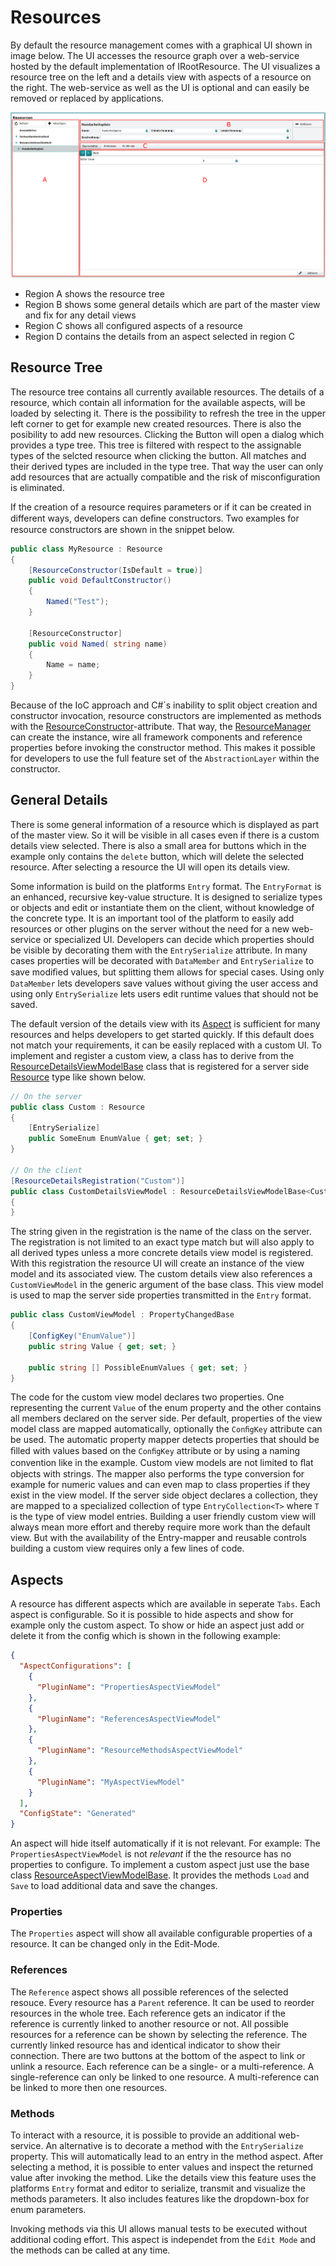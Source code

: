 ﻿---
uid: ResourceManagementUI
---
# Resources

By default the resource management comes with a graphical UI shown in image below. The UI accesses the resource graph over a web-service hosted by the default implementation of IRootResource. The UI visualizes a resource tree on the left and a details view with aspects of a resource on the right. The web-service as well as the UI is optional and can easily be removed or replaced by applications.

![Resources workspace](images/ResourcesWorkspace.png)

* Region A shows the resource tree
* Region B shows some general details which are part of the master view and fix for any detail views
* Region C shows all configured aspects of a resource
* Region D contains the details from an aspect selected in region C

## Resource Tree

The resource tree contains all currently available resources. 
The details of a resource, which contain all information for the available aspects, will be loaded by selecting it. 
There is the possibility to refresh the tree in the upper left corner to get for example new created resources. 
There is also the posibility to add new resources. 
Clicking the Button will open a dialog which provides a type tree.
This tree is filtered with respect to the assignable types of the selcted resource when clicking the button.
All matches and their derived types are included in the type tree. 
That way the user can only add resources that are actually compatible and the risk of misconfiguration is eliminated.

If the creation of a resource requires parameters or if it can be created in different ways, developers can deﬁne constructors. 
Two examples for resource constructors are shown in the snippet below.

```cs
public class MyResource : Resource
{
    [ResourceConstructor(IsDefault = true)]
    public void DefaultConstructor()
    {
        Named("Test");
    }

    [ResourceConstructor] 
    public void Named( string name)
    {
        Name = name;
    }
}
```

Because of the IoC approach and C#´s inability to split object creation and constructor invocation, resource constructors are implemented as methods with the [ResourceConstructor](xref:Moryx.AbstractionLayer.Resources.ResourceConstructorAttribute)-attribute. 
That way, the [ResourceManager](xref:Moryx.Resources.Management.Resources.ResourceManager) can create the instance, wire all framework components and reference properties before invoking the constructor method. 
This makes it possible for developers to use the full feature set of the `AbstractionLayer` within the constructor.

## General Details

There is some general information of a resource which is displayed as part of the master view.
So it will be visible in all cases even if there is a custom details view selected. 
There is also a small area for buttons which in the example only contains the `delete` button, which will delete the selected resource. 
After selecting a resource the UI will open its details view.

Some information is build on the platforms `Entry` format. 
The `EntryFormat` is an enhanced, recursive key-value structure. 
It is designed to serialize types or objects and edit or instantiate them on the client, without knowledge of the concrete type. 
It is an important tool of the platform to easily add resources or other plugins on the server without the need for a new web-service or specialized UI. 
Developers can decide which properties should be visible by decorating them with the `EntrySerialize` attribute.
In many cases properties will be decorated with `DataMember` and `EntrySerialize` to save modiﬁed values, but splitting them allows for special cases.
Using only `DataMember` lets developers save values without giving the user access and using only `EntrySerialize` lets users edit runtime values that should not be saved.

The default version of the details view with its [Aspect](ResourceManagementUI.md#Aspects) is sufficient for many resources and helps developers to get started quickly. 
If this default does not match your requirements, it can be easily replaced with a custom UI.
To implement and register a custom view, a class has to derive from the [ResourceDetailsViewModelBase](xref:Moryx.Resources.UI.Interaction.Details.ResourceDetailsViewModelBase) class that is registered for a server side [Resource](xre:Moryx.AbstractionLayer.Resources.Resource) type like shown below.

```cs
// On the server
public class Custom : Resource
{
    [EntrySerialize]
    public SomeEnum EnumValue { get; set; }
}

// On the client
[ResourceDetailsRegistration("Custom")]
public class CustomDetailsViewModel : ResourceDetailsViewModelBase<CustomViewModel>
{
}
```

The string given in the registration is the name of the class on the server. 
The registration is not limited to an exact type match but will also apply to all derived types unless a more concrete details view model is registered. 
With this registration the resource UI will create an instance of the view model and its associated view.
The custom details view also references a `CustomViewModel` in the generic argument of the base class.
This view model is used to map the server side properties transmitted in the `Entry` format.

```cs
public class CustomViewModel : PropertyChangedBase
{
    [ConfigKey("EnumValue")]
    public string Value { get; set; }

    public string [] PossibleEnumValues { get; set; }
}
```

The code for the custom view model declares two properties. 
One representing the current `Value` of the enum property and the other contains all members declared on the server side.
Per default, properties of the view model class are mapped automatically, optionally the `ConﬁgKey` attribute can be used. 
The automatic property mapper detects properties that should be ﬁlled with values based on the `ConﬁgKey` attribute or by using a naming convention like in the example. 
Custom view models are not limited to ﬂat objects with strings. 
The mapper also performs the type conversion for example for numeric values and can even map to class properties if they exist in the view model. 
If the server side object declares a collection, they are mapped to a specialized collection of type `EntryCollection<T>` where `T` is the type of view model entries. 
Building a user friendly custom view will always mean more effort and thereby require more work than the default view.
But with the availability of the Entry-mapper and reusable controls building a custom view requires only a few lines of code.

## Aspects

A resource has different aspects which are available in seperate `Tabs`. Each aspect is configurable. So it is possible to hide aspects and show for example only the custom aspect. To show or hide an aspect just add or delete it from the config which is shown in the following example:

````json
{
  "AspectConfigurations": [
    {
      "PluginName": "PropertiesAspectViewModel"
    },
    {
      "PluginName": "ReferencesAspectViewModel"
    },
    {
      "PluginName": "ResourceMethodsAspectViewModel"
    },
    {
      "PluginName": "MyAspectViewModel"
    }
  ],
  "ConfigState": "Generated"
}
````

An aspect will hide itself automatically if it is not relevant. 
For example: The `PropertiesAspectViewModel` is not *relevant* if the the resource has no properties to configure.
To implement a custom aspect just use the base class [ResourceAspectViewModelBase](xref:Moryx.Resources.UI.Interaction.Details.Aspects.ResourceAspectViewModelBase). 
It provides the methods `Load` and `Save` to load additional data and save the changes.

### Properties

The `Properties` aspect will show all available configurable properties of a resource. It can be changed only in the Edit-Mode.

### References

The `Reference` aspect shows all possible references of the selected resouce. 
Every resource has a `Parent` reference. It can be used to reorder resources in the whole tree. 
Each reference gets an indicator if the reference is currently linked to another resource or not. 
All possible resources for a reference can be shown by selecting the reference. 
The currently linked resource has and identical indicator to show their connection. 
There are two buttons at the bottom of the aspect to link or unlink a resource. 
Each reference can be a single- or a multi-reference. 
A single-reference can only be linked to one resource. 
A multi-reference can be linked to more then one resources.

### Methods

To interact with a resource, it is possible to provide an additional web-service. 
An alternative is to decorate a method with the `EntrySerialize` property.
This will automatically lead to an entry in the method aspect. 
After selecting a method, it is possible to enter values and inspect the returned value after invoking the method. 
Like the details view this feature uses the platforms `Entry` format and editor to serialize, transmit and visualize the methods parameters. 
It also includes features like the dropdown-box for enum parameters. 

Invoking methods via this UI allows manual tests to be executed without additional coding effort. 
This aspect is independet from the `Edit Mode` and the methods can be called at any time.
